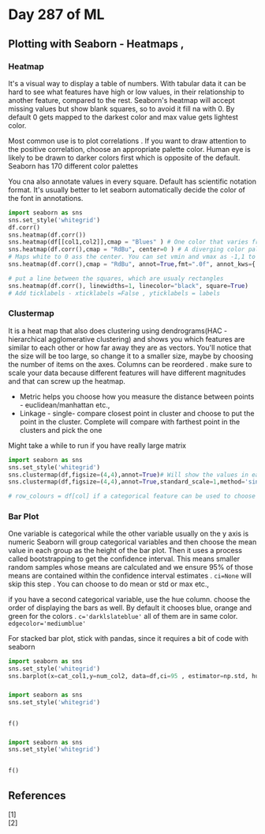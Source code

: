# Day 287 of ML 

## Plotting with Seaborn - Heatmaps , 


### Heatmap 

It's a visual way to display a table of numbers. With tabular data it can be hard to see what features have high or low values, in their relationship to another feature, compared to the rest. Seaborn's heatmap will accept missing values but show blank squares, so to avoid it fill na with 0. By default 0 gets mapped to the darkest color and max value gets lightest color. 

Most common use is to plot correlations . If you want to draw attention to the positive correlation, choose an appropriate palette color. Human eye is likely to be drawn to darker colors first which is opposite of the default. Seaborn has 170 different color palettes 

You cna also annotate values in every square. Default has scientific notation format. It's usually better to let seaborn automatically decide the color of the font in annotations.


```python
import seaborn as sns
sns.set_style('whitegrid')
df.corr() 
sns.heatmap(df.corr())
sns.heatmap(df[[col1,col2]],cmap = "Blues" ) # One color that varies from lightest to darrkest shade
sns.heatmap(df.corr(),cmap = "RdBu", center=0 ) # A diverging color palette - Red down Blue up.
# Maps white to 0 ass the center. You can set vmin and vmax as -1,1 to make sure the scale on the right shows this range
sns.heatmap(df.corr(),cmap = "RdBu", annot=True,fmt=".0f", annot_kws={'fontsize': 3,'color':'black'}) 

# put a line between the squares, which are usualy rectangles
sns.heatmap(df.corr(), linewidths=1, linecolor="black", square=True)
# Add ticklabels - xticklabels =False , yticklabels = labels 

```



### Clustermap

It is a heat map that also does clustering using dendrograms(HAC -  hierarchical agglomerative clustering) and shows you which features are similar to each other or how far away they are as vectors. You'll notice that the size will be too large, so change it to a smaller size, maybe by choosing the number of items on the axes. Columns can be reordered . make sure to scale your data because different features will have different magnitudes and that can screw up the heatmap. 

* Metric helps you choose how you measure the distance between points -  euclidean/manhattan etc., 
* Linkage - single- compare closest point in cluster and choose to put the point in the cluster. Complete will compare with farthest point in the clusters and pick the one  

Might take a while to run if you have really large matrix 

```python
import seaborn as sns
sns.set_style('whitegrid')
sns.clustermap(df,figsize=(4,4),annot=True)# Will show the values in each square 
sns.clustermap(df,figsize=(4,4),annot=True,standard_scale=1,method='single',metric='cityblock')

# row_colours = df[col] if a categorical feature can be used to choose a color and show them together 

```



###  Bar Plot

One variable is categorical while the other variable usually on the y axis is numeric
Seaborn will group categorical variables and then choose the mean value in each group as the height of the bar plot. Then it uses a process called bootstrapping to get the confidence interval. This means smaller random samples whose means are calculated and we ensure 95% of those means are contained within the confidence interval estimates .  `ci=None` will skip this step . You can choose to do mean or std or max etc.,

if you have a second categorical variable, use the hue column. choose the order of displaying the bars as well. By default it chooses blue, orange and green for the colors .  `c='darklslateblue'` all of them are in same color. `edgecolor='mediumblue'`

For stacked bar plot, stick with pandas, since it requires a bit of code with seaborn 

```python
import seaborn as sns
sns.set_style('whitegrid')
sns.barplot(x=cat_col1,y=num_col2, data=df,ci=95 , estimator=np.std, hue=cat_col2, order=[] )

```




### 

```python
import seaborn as sns
sns.set_style('whitegrid')


f()
```



### 

```python
import seaborn as sns
sns.set_style('whitegrid')


f()
```

**References**
------------
[1]  
[2]